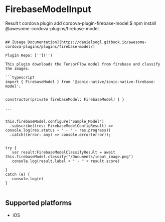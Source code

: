 # FirebaseModelInput
Result
t
cordova plugin add cordova-plugin-firebase-model
$ npm install @awesome-cordova-plugins/firebase-model
```

## [Usage Documentation](https://danielsogl.gitbook.io/awesome-cordova-plugins/plugins/firebase-model/)

Plugin Repo: ['']('')

This plugin downloads the TensorFlow model from firebase and classify the images.

```typescript
import { FirebaseModel } from '@ionic-native/ionic-native-firebase-model';


constructor(private firebaseModel: FirebaseModel) { }

...


this.firebaseModel.configure('Sample_Model')
  .subscribe((res: FirebaseModelConfigResult) => console.log(res.status + " - " + res.progress))
  .catch((error: any) => console.error(error));


try {
   var result:FirebaseModelClassifyResult = await this.firebaseModel.classify("/Documents/input_image.png")
   console.log(result.label + " - " + result.score)

}
catch (e) {
   console.log(e)
}


```

## Supported platforms

- iOS
  


